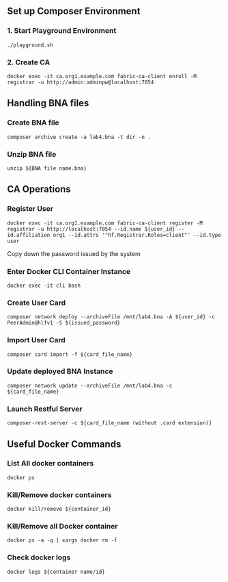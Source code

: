 ## Set up Composer Environment

### 1. Start Playground Environment
`
./playground.sh
`

### 2. Create CA
`
docker exec -it ca.org1.example.com fabric-ca-client enroll -M registrar -u http://admin:adminpw@localhost:7054
`

## Handling BNA files

### Create BNA file
`
composer archive create -a lab4.bna -t dir -n .
`

### Unzip BNA file
`
unzip ${BNA file name.bna}
`


## CA Operations
### Register User
```
docker exec -it ca.org1.example.com fabric-ca-client register -M registrar -u http://localhost:7054 --id.name ${user_id} --id.affiliation org1 --id.attrs '"hf.Registrar.Roles=client"' --id.type user
```

Copy down the password issued by the system

### Enter Docker CLI Container Instance
```
docker exec -it cli bash
```

### Create User Card
```
composer network deploy --archiveFile /mnt/lab4.bna -A ${user_id} -c PeerAdmin@hlfv1 -S ${issued_password}
```

### Import User Card
```
composer card import -f ${card_file_name}
```


### Update deployed BNA Instance
```
composer network update --archiveFile /mnt/lab4.bna -c ${card_file_name}
```

### Launch Restful Server
```
composer-rest-server -c ${card_file_name (without .card extension)}
```


## Useful Docker Commands

### List All docker containers
```
docker ps
```

### Kill/Remove docker containers
```
docker kill/remove ${container_id}
```

### Kill/Remove all Docker container
```
docker ps -a -q | xargs docker rm -f
```

### Check docker logs
```
docker logs ${container name/id}
```